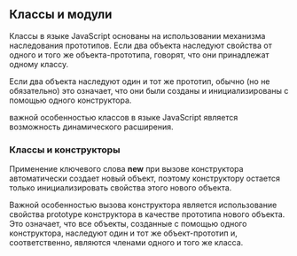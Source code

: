 ## Классы и модули

Классы в языке JavaScript основаны на использовании механизма наследования прототипов.
Если два объекта наследуют свойства от одного и того же объекта-прототипа, говорят, что они принадлежат
одному классу.

Если два объекта наследуют один и тот же прототип, обычно (но не обязательно) это означает,
что они были созданы и инициализированы с помощью одного конструктора.

важной особенностью классов в языке JavaScript является возможность динамического расширения.

### Классы и конструкторы
Применение ключевого слова **new** при вызове конструктора автоматически создает новый объект,
поэтому конструктору остается только инициализировать свойства этого нового объекта.

Важной особенностью вызова конструктора является использование свойства prototype конструктора
в качестве прототипа нового объекта. Это означает, что все объекты, созданные с помощью одного конструктора, наследуют один и тот же объект-прототип и, соответственно, являются членами одного и того же класса.
